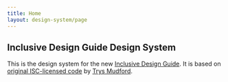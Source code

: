```yaml
---
title: Home
layout: design-system/page
---
```


## Inclusive Design Guide Design System

This is the design system for the new [Inclusive Design Guide](https://guide.inclusivedesign.ca/). It is based on
[original ISC-licensed code](https://github.com/trys/eleventy-design-system/) by [Trys Mudford](https://www.trysmudford.com/).
